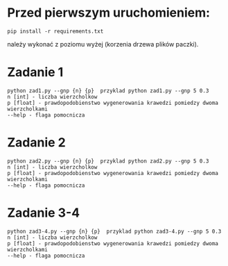 # Przed pierwszym uruchomieniem:
    pip install -r requirements.txt
należy wykonać z poziomu wyżej (korzenia drzewa plików paczki).

# Zadanie 1
    python zad1.py --gnp {n} {p}  przyklad python zad1.py --gnp 5 0.3	   
    n [int] - liczba wierzcholkow
    p [float] - prawdopodobienstwo wygenerowania krawedzi pomiedzy dwoma wierzcholkami
    --help - flaga pomocnicza

# Zadanie 2
    python zad2.py --gnp {n} {p}  przyklad python zad2.py --gnp 5 0.3	   
    n [int] - liczba wierzcholkow
    p [float] - prawdopodobienstwo wygenerowania krawedzi pomiedzy dwoma wierzcholkami
    --help - flaga pomocnicza

# Zadanie 3-4
    python zad3-4.py --gnp {n} {p}  przyklad python zad3-4.py --gnp 5 0.3	   
    n [int] - liczba wierzcholkow
    p [float] - prawdopodobienstwo wygenerowania krawedzi pomiedzy dwoma wierzcholkami
    --help - flaga pomocnicza
